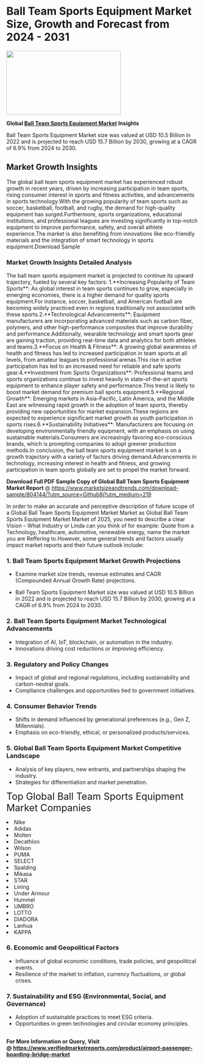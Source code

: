 <H1>Ball Team Sports Equipment Market Size, Growth and Forecast from 2024 - 2031</H1><img class="aligncenter size-medium wp-image-584254" src="https://thirdeyenews.in/wp-content/uploads/2024/09/Global-Market-Research-300x168.jpeg" alt="" width="300" height="168" /><p><strong>Global&nbsp;<a href="https://www.marketsizeandtrends.com/download-sample/804144/?utm_source=Github8j?utm_medium=219">Ball Team Sports Equipment Market</a> Insights</strong></p><p>Ball Team Sports Equipment Market size was valued at USD 10.5 Billion in 2022 and is projected to reach USD 15.7 Billion by 2030, growing at a CAGR of 6.9% from 2024 to 2030.</p><p><h2>Market Growth Insights</h2> The global ball team sports equipment market has experienced robust growth in recent years, driven by increasing participation in team sports, rising consumer interest in sports and fitness activities, and advancements in sports technology.With the growing popularity of team sports such as soccer, basketball, football, and rugby, the demand for high-quality equipment has surged.Furthermore, sports organizations, educational institutions, and professional leagues are investing significantly in top-notch equipment to improve performance, safety, and overall athlete experience.The market is also benefiting from innovations like eco-friendly materials and the integration of smart technology in sports equipment.Download Sample <h3>Market Growth Insights Detailed Analysis</h3> The ball team sports equipment market is projected to continue its upward trajectory, fueled by several key factors: 1.**Increasing Popularity of Team Sports**: As global interest in team sports continues to grow, especially in emerging economies, there is a higher demand for quality sports equipment.For instance, soccer, basketball, and American football are becoming widely practiced even in regions traditionally not associated with these sports.2.**Technological Advancements**: Equipment manufacturers are incorporating advanced materials such as carbon fiber, polymers, and other high-performance composites that improve durability and performance.Additionally, wearable technology and smart sports gear are gaining traction, providing real-time data and analytics for both athletes and teams.3.**Focus on Health & Fitness**: A growing global awareness of health and fitness has led to increased participation in team sports at all levels, from amateur leagues to professional arenas.This rise in active participation has led to an increased need for reliable and safe sports gear.4.**Investment from Sports Organizations**: Professional teams and sports organizations continue to invest heavily in state-of-the-art sports equipment to enhance player safety and performance.This trend is likely to boost market demand for premium ball sports equipment.5.**Regional Growth**: Emerging markets in Asia-Pacific, Latin America, and the Middle East are witnessing rapid growth in the adoption of team sports, thereby providing new opportunities for market expansion.These regions are expected to experience significant market growth as youth participation in sports rises.6.**Sustainability Initiatives**: Manufacturers are focusing on developing environmentally friendly equipment, with an emphasis on using sustainable materials.Consumers are increasingly favoring eco-conscious brands, which is prompting companies to adopt greener production methods.In conclusion, the ball team sports equipment market is on a growth trajectory with a variety of factors driving demand.Advancements in technology, increasing interest in health and fitness, and growing participation in team sports globally are set to propel the market forward.</p><p><span class=""><strong>Download Full PDF Sample Copy of Global Ball Team Sports Equipment Market Report</strong> @ <a href="https://www.marketsizeandtrends.com/download-sample/804144/?utm_source=Github8j?utm_medium=219" target="_blank">https://www.marketsizeandtrends.com/download-sample/804144/?utm_source=Github8j?utm_medium=219</a></span></p><p>In order to make an accurate and perceptive description of future scope of a Global&nbsp;Ball Team Sports Equipment Market Market as Global&nbsp;Ball Team Sports Equipment Market Market of 2025, you need to describe a clear Vision &ndash; What Industry or Linda can you think of for example: Quote from a Technology, healthcare, automotive, renewable energy, name the market you are Reffering to.However, some general trends and factors usually impact market reports and their future outlook include:</p><h3>1.&nbsp;<strong>Ball Team Sports Equipment Market Growth Projections</strong></h3><ul><li>Examine market size trends, revenue estimates and CAGR (Compounded Annual Growth Rate) projections.</li><li><p>Ball Team Sports Equipment Market size was valued at USD 10.5 Billion in 2022 and is projected to reach USD 15.7 Billion by 2030, growing at a CAGR of 6.9% from 2024 to 2030.</p></li></ul><h3>2.&nbsp;<strong>Ball Team Sports Equipment Market Technological Advancements</strong></h3><ul><li>Integration of AI, IoT, blockchain, or automation in the industry.</li><li>Innovations driving cost reductions or improving efficiency.</li></ul><h3>3.&nbsp;<strong>Regulatory and Policy Changes</strong></h3><ul><li>Impact of global and regional regulations, including sustainability and carbon-neutral goals.</li><li>Compliance challenges and opportunities tied to government initiatives.</li></ul><h3>4.&nbsp;<strong>Consumer Behavior Trends</strong></h3><ul><li>Shifts in demand influenced by generational preferences (e.g., Gen Z, Millennials).</li><li>Emphasis on eco-friendly, ethical, or personalized products/services.</li></ul><h3>5.&nbsp;<strong>Global Ball Team Sports Equipment Market Competitive Landscape</strong></h3><ul><li>Analysis of key players, new entrants, and partnerships shaping the industry.</li><li>Strategies for differentiation and market penetration.</li></ul><p data-pm-slice="1 1 []"><span style="color: inherit; font-family: inherit; font-size: 25px;">Top Global Ball Team Sports Equipment Market Companies</span></p><div class="" data-test-id=""><p><li>Nike</li><li> Adidas</li><li> Molten</li><li> Decathlon</li><li> Wilson</li><li> PUMA</li><li> SELECT</li><li> Spalding</li><li> Mikasa</li><li> STAR</li><li> Lining</li><li> Under Armour</li><li> Hummel</li><li> UMBRO</li><li> LOTTO</li><li> DIADORA</li><li> Lanhua</li><li> KAPPA</li></p></div><h3>6.&nbsp;<strong>Economic and Geopolitical Factors</strong></h3><ul><li>Influence of global economic conditions, trade policies, and geopolitical events.</li><li>Resilience of the market to inflation, currency fluctuations, or global crises.</li></ul><h3>7.&nbsp;<strong>Sustainability and ESG (Environmental, Social, and Governance)</strong></h3><ul><li>Adoption of sustainable practices to meet ESG criteria.</li><li>Opportunities in green technologies and circular economy principles.</li></ul><h2><strong style="font-size: 14px;">For More Information or Query, Visit @&nbsp;</strong><a style="background-color: #ffffff; font-size: 14px;" href="https://www.marketsizeandtrends.com/report/ball-team-sports-equipment-market/" target="_blank">https://www.verifiedmarketreports.com/product/airport-passenger-boarding-bridge-market</a></h2>